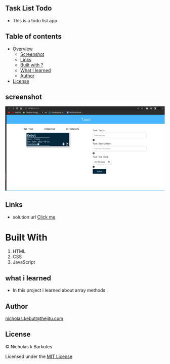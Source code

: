 ## Task List Todo

- This is a todo list app 

## Table of contents

- [Overview](#overview)
  - [Screenshot](#screenshot)
  - [Links](#links)
  - [Built with ?](#built-with)
  - [What I learned](#what-i-learned)
  - [Author](#author)
- [License](#license)

## screenshot

![](./images/screenshot.png)

## Links

- solution url [ Click me ](https://nicholasbarkote.github.io/Todo/)

# Built With

1. HTML
2. CSS
3. JavaScript

## what i learned 

- In this project i learned about array methods .   

## Author

<a href="mailto:nicholas.kebut@thejitu.com">nicholas.kebut@thejitu.com</a>


## License

© Nicholas k Barkotes

Licensed under the [MIT License](LICENSE)